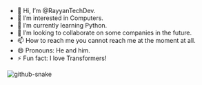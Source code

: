 - 👋 Hi, I’m @RayyanTechDev.
- 👀 I’m interested in Computers.
- 🌱 I’m currently learning Python.
- 💞️ I’m looking to collaborate on some companies in the future.
- 📫 How to reach me you cannot reach me at the moment at all.
- 😄 Pronouns: He and him.
- ⚡ Fun fact: I love Transformers!

<!---
RayyanTechDev/RayyanTechDev is a ✨ special ✨ repository because its `README.md` (this file) appears on your GitHub profile.
You can click the Preview link to take a look at your changes.
--->

<picture>
  <source media="(prefers-color-scheme: dark)" srcset="https://raw.githubusercontent.com/tobiasmeyhoefer/tobiasmeyhoefer/output/github-snake-dark.svg" />
  <source media="(prefers-color-scheme: light)" srcset="https://raw.githubusercontent.com/tobiasmeyhoefer/tobiasmeyhoefer/output/github-snake.svg" />
  <img alt="github-snake" src="https://raw.githubusercontent.com/tobiasmeyhoefer/tobiasmeyhoefer/output/github-snake.svg" />
</picture>
